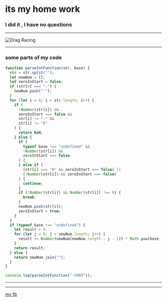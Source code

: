 # its my home work

### I did it , I have no questions

---

![Drag Racing](https://images.unsplash.com/photo-1519681393784-d120267933ba?ixid=MnwxMjA3fDB8MHxwaG90by1wYWdlfHx8fGVufDB8fHx8&ixlib=rb-1.2.1&auto=format&fit=crop&w=1350&q=80)

---

### some parts of my code

```javascript
function parseIntFunction(str, base) {
  str = str.split("");
  let newNum = [];
  let zeroInStart = false;
  if (str[0] === "-") {
    newNum.push("-");
  }
  for (let i = 0; i < str.length; i++) {
    if (
      !Number(str[i]) &&
      zeroInStart === false &&
      str[i] != "-" &&
      str[i] != "0"
    ) {
      return NaN;
    } else {
      if (
        typeof base !== "undefined" &&
        !Number(str[i]) &&
        zeroInStart === false
      ) {
      } else if (
        (str[i] === "0" && zeroInStart === false) ||
        (!Number(str[i]) && zeroInStart === false)
      ) {
        continue;
      }
      if (!Number(str[i]) && Number(str[i]) !== 0) {
        break;
      }
      newNum.push(str[i]);
      zeroInStart = true;
    }
  }
  if (typeof base !== "undefined") {
    let result = 0;
    for (let j = 0; j < newNum.length; j++) {
      result += Number(newNum[newNum.length - j - 1]) * Math.pow(base, j);
    }
    return result;
  } else {
    return newNum.join("");
  }
}

console.log(parseIntFunction("-5000"));
```

---

---

[my fb](https://www.facebook.com/david.matiasvili.5)
